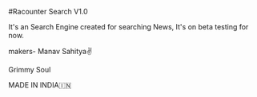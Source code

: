 #Racounter Search V1.0
 
It's an Search Engine created for searching News,
It's on beta testing for now.

makers- 
Manav Sahitya✌️

 Grimmy Soul

MADE IN INDIA🇮🇳
